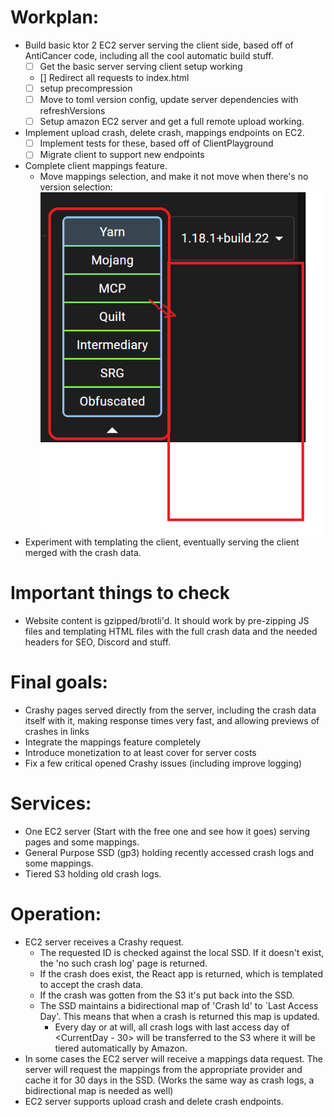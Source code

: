 
# Workplan:

 
- Build basic ktor 2 EC2 server serving the client side, based off of AntiCancer code, including all the cool automatic build stuff.
  -[ ] Get the basic server serving client setup working
  - [] Redirect all requests to index.html
  - [ ] setup precompression
  -[ ] Move to toml version config, update server dependencies with refreshVersions
  -[ ] Setup amazon EC2 server and get a full remote upload working. 
- Implement upload crash, delete crash, mappings endpoints on EC2.
  -[ ] Implement tests for these, based off of ClientPlayground
  -[ ] Migrate client to support new endpoints
- Complete client mappings feature.
  - Move mappings selection, and make it not move when there's no version selection:  
  ![img.png](img.png)
- Experiment with templating the client, eventually serving the client merged with the crash data.

# Important things to check
- Website content is gzipped/brotli'd. It should work by pre-zipping JS files and templating HTML files with the full crash data and the needed headers for SEO, Discord and stuff. 




# Final goals:
- Crashy pages served directly from the server, including the crash data itself with it, making response times very fast, and allowing previews of crashes in links
- Integrate the mappings feature completely
- Introduce monetization to at least cover for server costs
- Fix a few critical opened Crashy issues (including improve logging)

# Services:

- One EC2 server (Start with the free one and see how it goes) serving pages and some mappings. 
- General Purpose SSD (gp3) holding recently accessed crash logs and some mappings.
- Tiered S3 holding old crash logs.

# Operation:

- EC2 server receives a Crashy request. 
  - The requested ID is checked against the local SSD. If it doesn't exist, the 'no such crash log' page is returned.
  - If the crash does exist, the React app is returned, which is templated to accept the crash data. 
  - If the crash was gotten from the S3 it's put back into the SSD. 
  - The SSD maintains a bidirectional map of 'Crash Id' to `Last Access Day'. This means that when a crash is returned this map is updated. 
    - Every day or at will, all crash logs with last access day of <CurrentDay - 30> will be transferred to the S3 where it will be tiered automatically by Amazon.
- In some cases the EC2 server will receive a mappings data request. The server will request the mappings from the appropriate provider and cache it for 30 days in the SSD. (Works the same way as crash logs, a bidirectional map is needed as well)
- EC2 server supports upload crash and delete crash endpoints.
